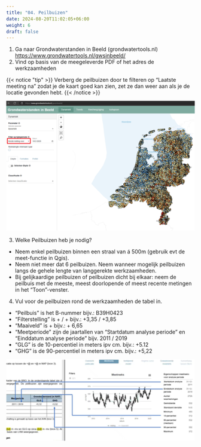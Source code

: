 ```yaml
---
title: "04. Peilbuizen"
date: 2024-08-20T11:02:05+06:00
weight: 6
draft: false
---
```


1. Ga naar Grondwaterstanden in Beeld (grondwatertools.nl) https://www.grondwatertools.nl/gwsinbeeld/
2. Vind op basis  van de meegeleverde PDF of het adres de werkzaamheden

{{< notice "tip" >}}
 Verberg de peilbuizen door te filteren op “Laatste meeting na” zodat je de kaart goed kan zien, zet ze dan weer aan als je de locatie gevonden hebt.
{{< /notice >}}

![image](Tip.png "image")

3. Welke Peilbuizen heb je nodig?
- Neem enkel peilbuizen binnen een straal van á 500m (gebruik evt de meet-functie in Qgis). 
- Neem niet meer dat 6 peilbuizen. Neem wanneer mogelijk peilbuizen langs de gehele lengte van langgerekte werkzaamheden. 
- Bij gelijkaardige peilbuizen of peilbuizen dicht bij elkaar: neem de peilbuis met de meeste, meest doorlopende of meest recente metingen in het “Toon”-venster. 

4. Vul voor de peilbuizen rond de werkzaamheden de tabel in.
- “Peilbuis” is het B-nummer  bijv.: B39H0423
- “Filterstelling” is +<OKF> / +<BKF> bijv.: +3,35 / +3,85
- “Maaiveld” is +<maaiveld>  bijv.: + 6,65
- “Meetperiode” zijn de jaartallen van  “Startdatum analyse periode” en “Einddatum analyse periode” bijv. 2011 / 2019
- “GLG” is de 10-percentiel in meters ipv cm. bijv.: +5.12
- “GHG” is de 90-percentiel in meters ipv cm. bijv.: +5,22 

![image](Pijlbuizen.png "image")